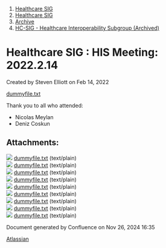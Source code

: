 1. [Healthcare SIG](index.html)
2. [Healthcare SIG](Healthcare-SIG_20545573.html)
3. [Archive](Archive_20562091.html)
4. [HC-SIG - Healthcare Interoperability Subgroup (Archived)](20545710.html)

# Healthcare SIG : HIS Meeting: 2022.2.14

Created by Steven Elliott on Feb 14, 2022

[dummyfile.txt](#)

Thank you to all who attended:

- Nicolas Meylan
- Deniz Coskun

## Attachments:

![](images/icons/bullet_blue.gif) [dummyfile.txt](attachments/20556064/20563920.txt) (text/plain)  
![](images/icons/bullet_blue.gif) [dummyfile.txt](attachments/20556064/20563919.txt) (text/plain)  
![](images/icons/bullet_blue.gif) [dummyfile.txt](attachments/20556064/20563912.txt) (text/plain)  
![](images/icons/bullet_blue.gif) [dummyfile.txt](attachments/20556064/20563913.txt) (text/plain)  
![](images/icons/bullet_blue.gif) [dummyfile.txt](attachments/20556064/20563914.txt) (text/plain)  
![](images/icons/bullet_blue.gif) [dummyfile.txt](attachments/20556064/20563915.txt) (text/plain)  
![](images/icons/bullet_blue.gif) [dummyfile.txt](attachments/20556064/20563916.txt) (text/plain)  
![](images/icons/bullet_blue.gif) [dummyfile.txt](attachments/20556064/20563917.txt) (text/plain)  
![](images/icons/bullet_blue.gif) [dummyfile.txt](attachments/20556064/20563918.txt) (text/plain)

Document generated by Confluence on Nov 26, 2024 16:35

[Atlassian](http://www.atlassian.com/)
